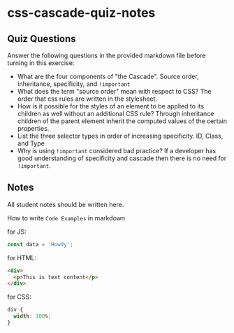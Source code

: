 # css-cascade-quiz-notes

## Quiz Questions

Answer the following questions in the provided markdown file before turning in this exercise:

- What are the four components of "the Cascade".
  Source order, inheritance, specificity, and `!important`
- What does the term "source order" mean with respect to CSS?
  The order that css rules are written in the stylesheet.
- How is it possible for the styles of an element to be applied to its children as well without an additional CSS rule?
  Through inheritance children of the parent element inherit the computed values of the certain properties.
- List the three selector types in order of increasing specificity.
  ID, Class, and Type
- Why is using `!important` considered bad practice?
  If a developer has good understanding of specificity and cascade then there is no need for `!important`.

## Notes

All student notes should be written here.

How to write `Code Examples` in markdown

for JS:

```javascript
const data = 'Howdy';
```

for HTML:

```html
<div>
  <p>This is text content</p>
</div>
```

for CSS:

```css
div {
  width: 100%;
}
```
